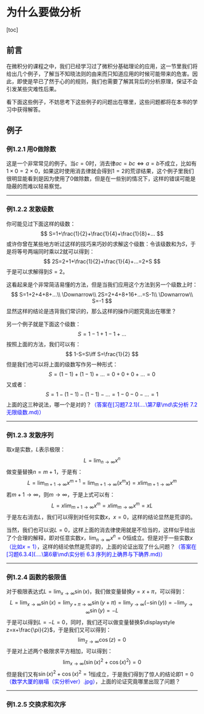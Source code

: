 # 为什么要做分析

[toc]

## 前言

在微积分的课程之中，我们已经学习过了微积分基础理论的应用，这一节里我们将给出几个例子，了解当不知晓法则的由来而只知道应用的时候可能带来的危害。因此，即使是早已了然于心的的规则，我们也需要了解其背后的分析原理，保证不会引发某些灾难性后果。

看下面这些例子，不妨思考下这些例子的问题出在哪里，这些问题都将在本书的学习中获得解答。

## 例子

### 例1.2.1 用$0$做除数

这是一个非常常见的例子。当$c=0$时，消去律$ac=bc\iff a=b$不成立，比如有$1\times 0=2\times 0$，如果这时使用消去律就会得到$1=2$的荒谬结果，这个例子里我们很明显能看到是因为使用了$0$做除数，但是在一些别的情况下，这样的错误可能是隐蔽的而难以轻易察觉。

---

### 例1.2.2 发散级数

你可能见过下面这样的级数：
$$
S=1+\frac{1}{2}+\frac{1}{4}+\frac{1}{8}+...
$$
或许你曾在某些地方听过这样的技巧来巧妙的求解这个级数：令该级数和为$S$，于是将等号两端同时乘以$2$就可以得到：
$$
2S=2+1+\frac{1}{2}+\frac{1}{4}+...=2+S
$$
于是可以求解得到$S=2$。

这看起来是个非常简洁易懂的方法，但是当我们应用这个方法到另一个级数上时：
$$
S=1+2+4+8+...\\
\Downarrow\\
2S=2+4+8+16+...=S-1\\
\Downarrow\\
S=-1
$$
显然这样的结论是违背我们常识的，那么这样的操作问题究竟出在哪里？

另一个例子就是下面这个级数：
$$
S=1-1+1-1+...
$$
按照上面的方法，我们可以有：
$$
1-S=S\iff S=\frac{1}{2}
$$
但是我们也可以将上面的级数写作另一种形式：
$$
S=(1-1)+(1-1)+...=0+0+0+...=0
$$
又或者：
$$
S=1-(1-1)-(1-1)-...=1-0-0-...=1
$$
上面的这三种说法，哪一个是对的？<font color=blue>（答案在[习题7.2.1](..\..\第7章\md\实分析 7.2 无限级数.md)）</font>

---

### 例1.2.3 发散序列

取$x$是实数，$L$表示极限：
$$
L=\lim_{n\rightarrow\infty}x^n
$$
做变量替换$n=m+1$，于是有：
$$
L=\lim_{m+1\rightarrow\infty}x^{m+1}=\lim_{m+1\rightarrow\infty}(x^{m}x)=x\lim_{m+1\rightarrow\infty}x^{m}
$$
若$m+1\rightarrow\infty$，则$m\rightarrow\infty$，于是上式可以有：
$$
L=x\lim_{m+1\rightarrow\infty}x^{m}=x\lim_{m\rightarrow\infty}x^{m}=xL
$$
于是左右消去$L$，我们可以得到对任何实数$x$，$x=0$，这样的结论显然是荒谬的。

当然，我们也可以说$L=0$，这样上面的消去律使用就是不恰当的，这样似乎给出了个合理的解释，即对任意实数$x$，$\displaystyle\lim_{n\rightarrow\infty}x^n=0$恒成立。但是对于一些实数$x$<font color=blue>（比如$x=1$）</font>，这样的结论依然是荒谬的，上面的论证出现了什么问题？<font color=blue>（答案在[习题6.3.4](..\..\第6章\md\实分析 6.3 序列的上确界与下确界.md)）</font>

---

### 例1.2.4 函数的极限值

对于极限表达式$\displaystyle L=\lim_{x\rightarrow\infty}\sin(x)$，我们做变量替换$y=x+\pi$，可以得到：
$$
L=\lim_{x\rightarrow\infty}\sin(x)=\lim_{y+\pi\rightarrow\infty}\sin(y+\pi)=\lim_{y\rightarrow\infty}(-\sin(y))=-\lim_{y\rightarrow\infty}\sin(y)=-L
$$
于是可以得到$L=-L=0$，同时，我们还可以做变量替换$\displaystyle z=x+\frac{\pi}{2}$，于是我们又可以得到：
$$
\lim_{z\rightarrow\infty}\cos(z)=0
$$
于是对上述两个极限求平方相加，可以得到：
$$
\lim_{x\rightarrow\infty}\left(\sin(x)^2+\cos(x)^2\right)=0
$$
但是我们又有$\sin(x)^2+\cos(x)^2=1$恒成立，于是我们得到了惊人的结论即$1=0$<font color=blue>（数学大厦的崩塌（实分析ver）.jpg）</font>，上面的论证究竟哪里出现了问题？

---

### 例1.2.5 交换求和次序

